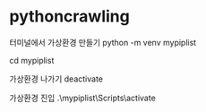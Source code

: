 # pythoncrawling


터미널에서 가상환경 만들기
python -m venv mypiplist

cd mypiplist

가상환경 나가기
deactivate


가상환경 진입
.\mypiplist\Scripts\activate



